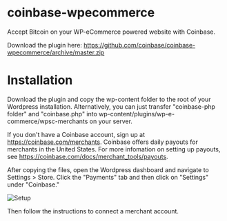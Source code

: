 coinbase-wpecommerce
====================

Accept Bitcoin on your WP-eCommerce powered website with Coinbase.

Download the plugin here: https://github.com/coinbase/coinbase-wpecommerce/archive/master.zip

# Installation

Download the plugin and copy the wp-content folder to the root of your Wordpress installation.
Alternatively, you can just transfer "coinbase-php folder" and "coinbase.php" into wp-content/plugins/wp-e-commerce/wpsc-merchants on your server.

If you don't have a Coinbase account, sign up at https://coinbase.com/merchants. Coinbase offers daily payouts for merchants in the United States. For more infomation on setting up payouts, see https://coinbase.com/docs/merchant_tools/payouts.

After copying the files, open the Wordpress dashboard and navigate to Settings > Store. Click the "Payments" tab and then click on "Settings" under "Coinbase."

![Setup](http://i.imgur.com/D4oAtzY.png)

Then follow the instructions to connect a merchant account.
